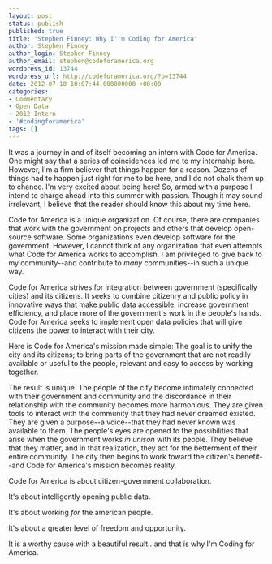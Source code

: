 ```yaml
---
layout: post
status: publish
published: true
title: 'Stephen Finney: Why I''m Coding for America'
author: Stephen Finney
author_login: Stephen Finney
author_email: stephen@codeforamerica.org
wordpress_id: 13744
wordpress_url: http://codeforamerica.org/?p=13744
date: 2012-07-10 10:07:44.000000000 +00:00
categories:
- Commentary
- Open Data
- 2012 Intern
- '#codingforamerica'
tags: []
---
```

It was a journey in and of itself becoming an intern with Code for America. One might say that a series of coincidences led me to my internship here. However, I'm a firm believer that things happen for a reason. Dozens of things had to happen just right for me to be here, and I do not chalk them up to chance. I'm very excited about being here! So, armed with a purpose I intend to charge ahead into this summer with passion. Though it may sound irrelevant, I believe that the reader should know this about my time here.

Code for America is a unique organization. Of course, there are companies that work with the government on projects and others that develop open-source software. Some organizations even develop software for the government. However, I cannot think of any organization that even attempts what Code for America works to accomplish. I am privileged to give back to my community--and contribute to <em>many</em> communities--in such a unique way.

Code for America strives for integration between government (specifically cities) and its citizens. It seeks to combine citizenry and public policy in innovative ways that make public data accessible, increase government efficiency, and place more of the government's work in the people's hands. Code for America seeks to implement open data policies that will give citizens the power to interact with their city.

Here is Code for America's mission made simple: The goal is to unify the city and its citizens; to bring parts of the government that are not readily available or useful to the people, relevant and easy to access by working together.

The result is unique. The people of the city become intimately connected with their government and community and the discordance in their relationship with the community becomes more harmonious. They are given tools to interact with the community that they had never dreamed existed. They are given a purpose--a voice--that they had never known was available to them. The people's eyes are opened to the possibilities that arise when the government works <em>in unison</em> with its people. They believe that they matter, and in that realization, they act for the betterment of their entire community. The city then begins to work toward the citizen's benefit--and Code for America's mission becomes reality.

Code for America is about citizen-government collaboration.

It's about intelligently opening public data.

It's about working <em>for</em> the american people.

It's about a greater level of freedom and opportunity.

It is a worthy cause with a beautiful result...and that is why I'm Coding for America.
